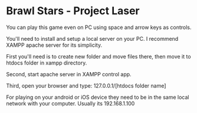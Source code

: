 # Brawl Stars - Project Laser

You can play this game even on PC using space and arrow keys as controls.

You'll need to install and setup a local server on your PC. I recommend XAMPP apache server for its simplicity.

First you'll need is to create new folder and move files there, then move it to htdocs folder in xampp directory.

Second, start apache server in XAMPP control app.

Third, open your browser and type: 127.0.0.1/[htdocs folder name]

For playing on your android or iOS device they need to be in the same local network with your computer. Usually its 192.168.1.100
